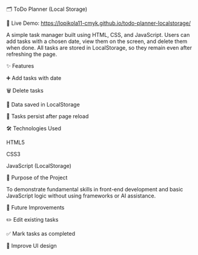 🗂️ ToDo Planner (Local Storage)

🔗 Live Demo: https://lopikola11-cmyk.github.io/todo-planner-localstorage/

A simple task manager built using HTML, CSS, and JavaScript.
Users can add tasks with a chosen date, view them on the screen, and delete them when done.
All tasks are stored in LocalStorage, so they remain even after refreshing the page.

✨ Features

➕ Add tasks with date

🗑️ Delete tasks

💾 Data saved in LocalStorage

🔁 Tasks persist after page reload

🛠️ Technologies Used

HTML5

CSS3

JavaScript (LocalStorage)

🎯 Purpose of the Project

To demonstrate fundamental skills in front-end development and basic JavaScript logic without using frameworks or AI assistance.

🔮 Future Improvements

✏️ Edit existing tasks

✅ Mark tasks as completed

🎨 Improve UI design
